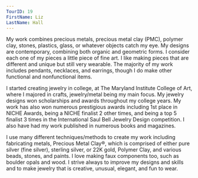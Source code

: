 ```yaml
---
TourID: 19
FirstName: Liz
LastName: Hall
---
```


My work combines precious metals, precious metal clay (PMC), polymer clay, stones, plastics, glass, or whatever objects catch my eye. My designs are contemporary, combining both organic and geometric forms. I consider each one of my pieces a little piece of fine art. I like making pieces that are different and unique but still very wearable. The majority of my work includes pendants, necklaces, and earrings, though I do make other functional and nonfunctional items.

I started creating jewelry in college, at The Maryland Institute College of Art, where I majored in crafts, jewelry/metal being my main focus.  My jewelry designs won scholarships and awards throughout my college years. My work has also won numerous prestigious awards including 1st place in NICHE Awards, being a NICHE finalist 2 other times, and being a top 5 finalist 3 times in the International Saul Bell Jewelry Design competition.  I also have had my work published in numerous books and magazines.

I use many different techniques/methods to create my work including fabricating metals, Precious Metal Clay®, which is comprised of either pure silver (fine silver), sterling silver, or 22K gold, Polymer Clay, and various beads, stones, and paints. I love making faux components too, such as boulder opals and wood. I strive always to improve my designs and skills and to make jewelry that is creative, unusual, elegant, and fun to wear.
